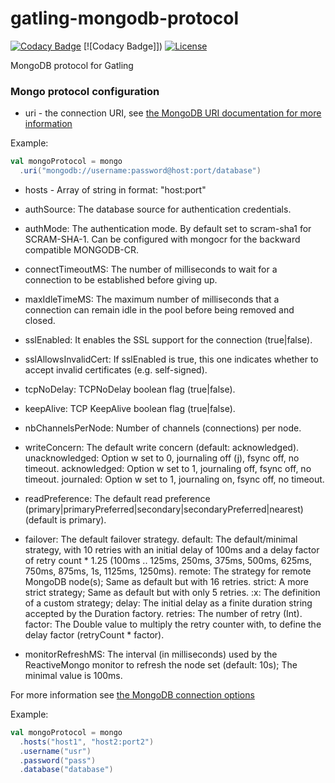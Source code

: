 # gatling-mongodb-protocol

[![Codacy Badge][codacy img]][codacy]
[![Codacy Badge]])
[![License][license img]][license]

MongoDB protocol for Gatling

### Mongo protocol configuration

* uri - the connection URI, see [the MongoDB URI documentation for more information](http://docs.mongodb.org/manual/reference/connection-string/)

Example:
```scala
val mongoProtocol = mongo
  .uri("mongodb://username:password@host:port/database")
```

* hosts - Array of string in format: "host:port"
* authSource: The database source for authentication credentials.
* authMode: The authentication mode. By default set to scram-sha1 for SCRAM-SHA-1. Can be configured with mongocr for the backward compatible MONGODB-CR.
* connectTimeoutMS: The number of milliseconds to wait for a connection to be established before giving up.
* maxIdleTimeMS: The maximum number of milliseconds that a connection can remain idle in the pool before being removed and closed.
* sslEnabled: It enables the SSL support for the connection (true|false).
* sslAllowsInvalidCert: If sslEnabled is true, this one indicates whether to accept invalid certificates (e.g. self-signed).
* tcpNoDelay: TCPNoDelay boolean flag (true|false).
* keepAlive: TCP KeepAlive boolean flag (true|false).
* nbChannelsPerNode: Number of channels (connections) per node.
* writeConcern: The default write concern (default: acknowledged).
        unacknowledged: Option w set to 0, journaling off (j), fsync off, no timeout.
        acknowledged: Option w set to 1, journaling off, fsync off, no timeout.
        journaled: Option w set to 1, journaling on, fsync off, no timeout.
    
* readPreference: The default read preference (primary|primaryPreferred|secondary|secondaryPreferred|nearest) (default is primary).
* failover: The default failover strategy.
        default: The default/minimal strategy, with 10 retries with an initial delay of 100ms and a delay factor of retry count * 1.25 (100ms .. 125ms, 250ms, 375ms, 500ms, 625ms, 750ms, 875ms, 1s, 1125ms, 1250ms).
        remote: The strategy for remote MongoDB node(s); Same as default but with 16 retries.
        strict: A more strict strategy; Same as default but with only 5 retries.
        <delay>:<retries>x<factor>: The definition of a custom strategy;
            delay: The initial delay as a finite duration string accepted by the Duration factory.
            retries: The number of retry (Int).
            factor: The Double value to multiply the retry counter with, to define the delay factor (retryCount * factor).
* monitorRefreshMS: The interval (in milliseconds) used by the ReactiveMongo monitor to refresh the node set (default: 10s); The minimal value is 100ms.

For more information see [the MongoDB connection options](http://reactivemongo.org/releases/0.12/documentation/tutorial/connect-database.html)

Example:
```scala
val mongoProtocol = mongo
  .hosts("host1", "host2:port2")
  .username("usr")
  .password("pass")
  .database("database")
```

[codacy]:https://www.codacy.com/app/mskonovalov/gatling-mongodb-protocol?utm_source=github.com&utm_medium=referral&utm_content=RC-Platform-Disco-Team/gatling-mongodb-protocol&utm_campaign=badger
[codacy img]:https://api.codacy.com/project/badge/Grade/ed9bf4ecb69f446986170dedebf582b9
[license]:LICENSE
[license img]:https://img.shields.io/badge/License-MIT-blue.svg
